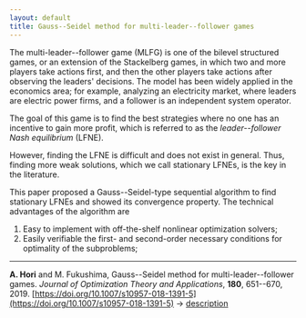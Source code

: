 ```yaml
---
layout: default
title: Gauss--Seidel method for multi-leader--follower games
---
```



The multi-leader--follower game (MLFG) is one of the bilevel structured games, or an extension of the Stackelberg games, in which two and more players take actions first, and then the other players take actions after observing the leaders' decisions.
The model has been widely applied in the economics area; for example, analyzing an electricity market, where leaders are electric power firms, and a follower is an independent system operator.

The goal of this game is to find the best strategies where no one has an incentive to gain more profit, which is referred to as the _leader--follower Nash equilibrium_ (LFNE).

However, finding the LFNE is difficult and does not exist in general.
Thus, finding more weak solutions, which we call stationary LFNEs, is the key in the literature.

This paper proposed a Gauss--Seidel-type sequential algorithm to find stationary LFNEs and showed its convergence property.
The technical advantages of the algorithm are
1. Easy to implement with off-the-shelf nonlinear optimization solvers;
2. Easily verifiable the first- and second-order necessary conditions for optimality of the subproblems;

---

**A. Hori** and M. Fukushima, Gauss--Seidel method for multi-leader--follower games. _Journal of Optimization Theory and Applications_, **180**, 651--670, 2019. [https://doi.org/10.1007/s10957-018-1391-5](https://doi.org/10.1007/s10957-018-1391-5) -> [description](./mlfgame.html)